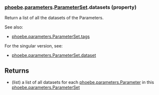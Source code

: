 ### [phoebe](phoebe.md).[parameters](phoebe.parameters.md).[ParameterSet](phoebe.parameters.ParameterSet.md).datasets (property)




Return a list of all the datasets of the Parameters.

See also:
* [phoebe.parameters.ParameterSet.tags](phoebe.parameters.ParameterSet.tags.md)

For the singular version, see:
* [phoebe.parameters.ParameterSet.dataset](phoebe.parameters.ParameterSet.dataset.md)

Returns
--------
* (list) a list of all datasets for each [phoebe.parameters.Parameter](phoebe.parameters.Parameter.md)
    in this [phoebe.parameters.ParameterSet](phoebe.parameters.ParameterSet.md)

